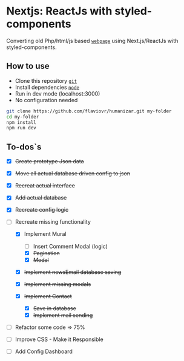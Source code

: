 # Nextjs: ReactJs with styled-components

Converting old Php/html/js based [`webpage`](http://humanizarsulfluminense.com.br) using Next.js/ReactJs with styled-components.

## How to use

-   Clone this repository [`git`](https://git-scm.com/)
-   Install dependencies [`node`](https://nodejs.org/en/)
-   Run in dev mode (localhost:3000)
-   No configuration needed

```bash
git clone https://github.com/flaviovr/humanizar.git my-folder
cd my-folder
npm install
npm run dev
```

## To-dos`s

-   [x] ~~Create prototype Json data~~

-   [x] ~~Move all actual database driven config to json~~
-   [x] ~~Recreat actual interface~~
-   [x] ~~Add actual database~~
-   [x] ~~Recreate config logic~~
-   [ ] Recreate missing functionality

    -   [x] Implement Mural
        -   [ ] Insert Comment Modal (logic)
        -   [x] ~~Pagination~~
        -   [x] ~~Modal~~
    -   [x] ~~Implement newsEmail database saving~~
    -   [x] ~~Implement missing modals~~

    -   [x] ~~Implement Contact~~
        -   [x] ~~Save in database~~
        -   [x] ~~Implement mail sending~~

-   [ ] Refactor some code => 75%
-   [ ] Improve CSS - Make it Responsible
-   [ ] Add Config Dashboard
